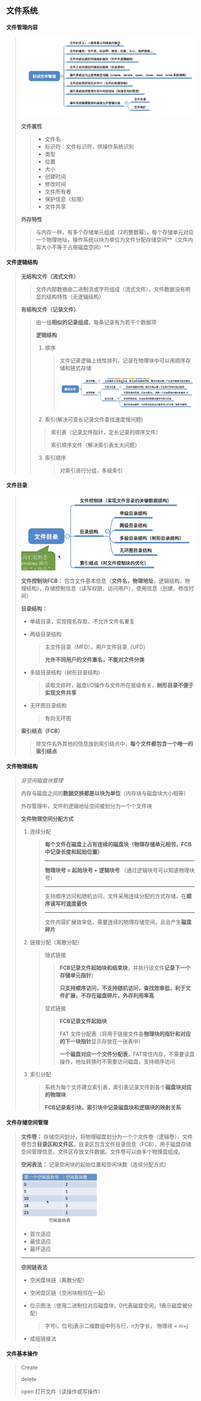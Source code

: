 ## 文件系统

#### 	**文件管理内容**

> <img src="image-20220409150745168.png" alt="image-20220409150745168"  /> 
>
> **文件属性**
>
> > - 文件名
> > - 标识符：文件标识符，供操作系统识别
> > - 类型
> > - 位置
> > - 大小
> > - 创建时间
> > - 修改时间
> > - 文件所有者
> > - 保护信息（权限）
> > - 文件共享
>
> **外存特性**
>
> > 与内存一样，有多个存储单元组成（2的整数幂），每个存储单元对应一个物理地址，操作系统以块为单位为文件分配存储空间**（文件内容大小不等于占用磁盘空间）**

#### **文件逻辑结构**

> **无结构文件（流式文件）**
>
> > 文件内部数据由二进制流或字符组成（流式文件），文件数据没有明显的结构特性（无逻辑结构）
>
> **有结构文件（记录文件）**
>
> > 由一组**相似的记录组成**，每条记录有为若干个数据项
> >
> > **逻辑结构**
> >
> > 1. 顺序
> >
> >    > 文件记录逻辑上线性排列，记录在物理块中可以用顺序存储和链式存储
> >    >
> >    > ![image-20220409151825969](image-20220409151825969.png) 
> >
> > 2. 索引(解决可变长记录文件查找速度慢问题)
> >
> > > 索引表（记录文件指针，定长记录的顺序文件）
> > >
> > > 索引顺序文件（解决索引表太大问题）
> >
> > 3. 索引顺序
> >
> >    > 对索引进行分组，多级索引

#### **文件目录**

> ![image-20220409172339882](image-20220409172339882.png) 
>
> **文件控制块FCB：** 包含文件基本信息（**文件名，物理地址**，逻辑结构，物理结构），存储控制信息（读写权限，访问用户），使用信息（创建，修改时间）
>
> **目录结构：**
>
> - 单级目录，实现按名存取，不允许文件名重复
>
> - 两级目录结构
>
>   > 主文件目录（MFD），用户文件目录（UFD） 
>   >
>   > **允许不同用户的文件重名，不能对文件分类**
>
> - 多级目录结构（树形目录结构）
>
>   > 读取文件时，磁盘I/O操作与文件所在层级有关，**树形目录不便于实现文件共享**
>
> - 无环图目录结构
>
>   > 有向无环图
>
> **索引结点（FCB）**
>
> > 除文件名外其他的信息放到索引结点中，**每个文件都包含一个唯一的索引结点**

#### **文件物理结构**

> *非空闲磁盘块管理*
>
> 内存与磁盘之间的**数据交换都是以块为单位**（内存块与磁盘块大小相等）
>
> 外存管理中，文件的逻辑地址空间被划分为一个个文件块
>
> **文件物理空间分配方式**
>
> 1. 连续分配
>
>    > **每个文件在磁盘上占有连续的磁盘块（物理存储单元相邻，FCB中记录长度和起始位置）**
>    >
>    > ---
>    >
>    > **物理块号 = 起始块号 + 逻辑块号** （通过逻辑块号可以知道物理块号）
>    >
>    > ---
>    >
>    > 支持顺序访问和随机访问，文件采用连续分配的方式存储，在**顺序读写时速度最快**
>    >
>    > ---
>    >
>    > 文件内容扩展效率低，需要连续的物理存储空间，且会产生**磁盘碎片**
>
> 2. 链接分配（离散分配）
>
>    > 隐式链接 
>    >
>    > > **FCB记录文件起始块和结束块**，并执行该文件**记录下一个存储单元指针**）
>    > >
>    > > **只支持顺序访问，不支持随机访问，查找效率低，利于文件扩展，不存在磁盘碎片，外存利用率高**
>    >
>    > 显式链接
>    >
>    > > **FCB记录文件起始块** 
>    > >
>    > > FAT 文件分配表（将用于链接文件各**物理块的指针和对应的下一块指针**显示存放在一张表中）
>    > >
>    > > ​	**一个磁盘对应一个文件分配表**，FAT常住内存，不需要读盘操作，地址转换时不需要访问磁盘，支持顺序访问 
>
> 3. 索引分配
>
>    > 系统为每个文件建立索引表，索引表记录文件到各个**磁盘块对应的物理块**
>    >
>    > **FCB记录索引块，索引块中记录磁盘块和逻辑块的映射关系**

#### **文件存储空间管理**

> **文件卷：** 存储空间划分，将物理磁盘划分为一个个文件卷（逻辑卷），文件卷包含**目录区和文件区**，目录区包含文件目录信息（FCB），用于磁盘存储空间管理信息，文件区存放文件数据。文件卷可以由多个物理盘组成。
>
> **空闲表法：**  记录空闲块的起始位置和空闲块数（连续分配方式）
>
> <img src="image-20220409185806333.png" alt="image-20220409185806333" style="zoom:50%;" /> 
>
> - 首次适应
> - 最佳适应
> - 最坏适应
>
> ---
>
> **空闲链表法**
>
> - 空闲盘块链（离散分配）
>
> - 空闲盘区链（空闲块相邻在一起）
>
> - 位示图法（使用二进制位对应磁盘块，0代表磁盘空闲，1表示磁盘被分配）
>
>   > 字号i，位号j表示二维数组中列与行，n为字长， 物理块 = ni+j
>
> - 成组链接法

#### **文件基本操作**

> Create 
>
> delete
>
> open 打开文件（读操作或写操作）
>
> 
>
> 

  

